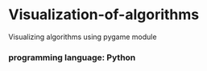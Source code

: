 # Visualization-of-algorithms
Visualizing algorithms using pygame module
### programming language: Python
